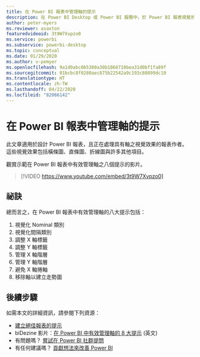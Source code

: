 ```yaml
---
title: 在 Power BI 報表中管理軸的提示
description: 在 Power BI Desktop 或 Power BI 服務中，於 Power BI 報表視覺效果中有效管理軸的八個提示。
author: peter-myers
ms.reviewer: asaxton
featuredvideoid: 3t9W7Xvpzo0
ms.service: powerbi
ms.subservice: powerbi-desktop
ms.topic: conceptual
ms.date: 01/29/2020
ms.author: v-pemyer
ms.openlocfilehash: 9a1d0abc065380a30b1868710bea31d0bf1fa89f
ms.sourcegitcommit: 01bcbc8f0280aec875b22542a9c193c80899dc10
ms.translationtype: HT
ms.contentlocale: zh-TW
ms.lasthandoff: 04/22/2020
ms.locfileid: "82066142"
---
```

# <a name="tips-to-manage-axes-in-power-bi-reports"></a>在 Power BI 報表中管理軸的提示

此文章適用於設計 Power BI 報表，且正在處理具有軸之視覺效果的報表作者。 這些視覺效果包括橫條圖、直條圖、折線圖與許多其他項目。

觀賞示範在 Power BI 報表中有效管理軸之八個提示的影片。

> [!VIDEO https://www.youtube.com/embed/3t9W7Xvpzo0]

## <a name="tips"></a>祕訣

總而言之，在 Power BI 報表中有效管理軸的八大提示包括：

1. 視覺化 Nominal 類別
1. 視覺化間隔類別
1. 調整 X 軸標籤
1. 調整 Y 軸標籤
1. 管理 X 軸階層
1. 管理 Y 軸階層
1. 避免 X 軸捲軸
1. 移除軸以建立走勢圖

## <a name="next-steps"></a>後續步驟

如需本文的詳細資訊，請參閱下列資源：

- [建立絕佳報表的提示](../desktop-tips-and-tricks-for-creating-reports.md)
- biDezine 影片：[在 Power BI 中有效管理軸的 8 大提示](https://www.youtube.com/watch?v=3t9W7Xvpzo0) \(英文\)
- 有問題嗎？ [嘗試在 Power BI 社群提問](https://community.powerbi.com/)
- 有任何建議嗎？ [貢獻想法來改善 Power BI](https://ideas.powerbi.com)
